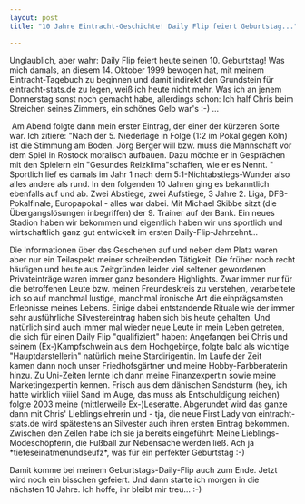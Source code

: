 ```yaml
---
layout: post
title: "10 Jahre Eintracht-Geschichte! Daily Flip feiert Geburtstag..."

---
```


Unglaublich, aber wahr: Daily Flip feiert heute seinen 10. Geburtstag! Was mich damals, an diesem 14. Oktober 1999 bewogen hat, mit meinem Eintracht-Tagebuch zu beginnen und damit indirekt den Grundstein für eintracht-stats.de zu legen, weiß ich heute nicht mehr. Was ich an jenem Donnerstag sonst noch gemacht habe, allerdings schon: Ich half Chris beim Streichen seines Zimmers, ein schönes Gelb war's :-) ...

 Am Abend folgte dann mein erster Eintrag, der einer der kürzeren Sorte war. Ich zitiere: "Nach der 5. Niederlage in Folge (1:2 im Pokal gegen Köln) ist die Stimmung am Boden. Jörg Berger will bzw. muss die Mannschaft vor dem Spiel in Rostock moralisch aufbauen. Dazu möchte er in Gesprächen mit den Spielern ein "Gesundes Reizklima"schaffen, wie er es Nennt. " Sportlich lief es damals im Jahr 1 nach dem 5:1-Nichtabstiegs-Wunder also alles andere als rund. In den folgenden 10 Jahren ging es bekanntlich ebenfalls auf und ab. Zwei Abstiege, zwei Aufstiege, 3 Jahre 2. Liga, DFB-Pokalfinale, Europapokal - alles war dabei. Mit Michael Skibbe sitzt (die Übergangslösungen inbegriffen) der 9. Trainer auf der Bank. Ein neues Stadion haben wir bekommen und eigentlich haben wir uns sportlich und wirtschaftlich ganz gut entwickelt im ersten Daily-Flip-Jahrzehnt...

Die Informationen über das Geschehen auf und neben dem Platz waren aber nur ein Teilaspekt meiner schreibenden Tätigkeit. Die früher noch recht häufigen und heute aus Zeitgründen leider viel seltener gewordenen Privateinträge waren immer ganz besondere Highlights. Zwar immer nur für die betroffenen Leute bzw. meinen Freundeskreis zu verstehen, verarbeitete ich so auf manchmal lustige, manchmal ironische Art die einprägsamsten Erlebnisse meines Lebens. Einige dabei entstandende Rituale wie der immer sehr ausführliche Silvestereintrag haben sich bis heute gehalten. Und natürlich sind auch immer mal wieder neue Leute in mein Leben getreten, die sich für einen Daily Flip "qualifiziert" haben: Angefangen bei Chris und seinem (Ex-)Kampfschwein aus dem Hochgebirge, folgte bald als wichtige "Hauptdarstellerin" natürlich meine Stardirigentin. Im Laufe der Zeit kamen dann noch unser Friedhofsgärtner und meine Hobby-Farbberaterin hinzu. Zu Uni-Zeiten lernte ich dann meine Finanzexpertin sowie meine Marketingexpertin kennen. Frisch aus dem dänischen Sandsturm (hey, ich hatte wirklich viiiel Sand im Auge, das muss als Entschuldigung reichen) folgte 2003 meine (mittlerweile Ex-)Leseratte. Abgerundet wird das ganze dann mit Chris' Lieblingslehrerin und - tja, die neue First Lady von eintracht-stats.de wird spätestens an Silvester auch ihren ersten Eintrag bekommen. Zwischen den Zeilen habe ich sie ja bereits eingeführt: Meine Lieblings-Modeschöpferin, die Fußball zur Nebensache werden ließ. Ach ja \*tiefeseinatmenundseufz\*, was für ein perfekter Geburtstag :-)

Damit komme bei meinem Geburtstags-Daily-Flip auch zum Ende. Jetzt wird noch ein bisschen gefeiert. Und dann starte ich morgen in die nächsten 10 Jahre. Ich hoffe, ihr bleibt mir treu... :-)
